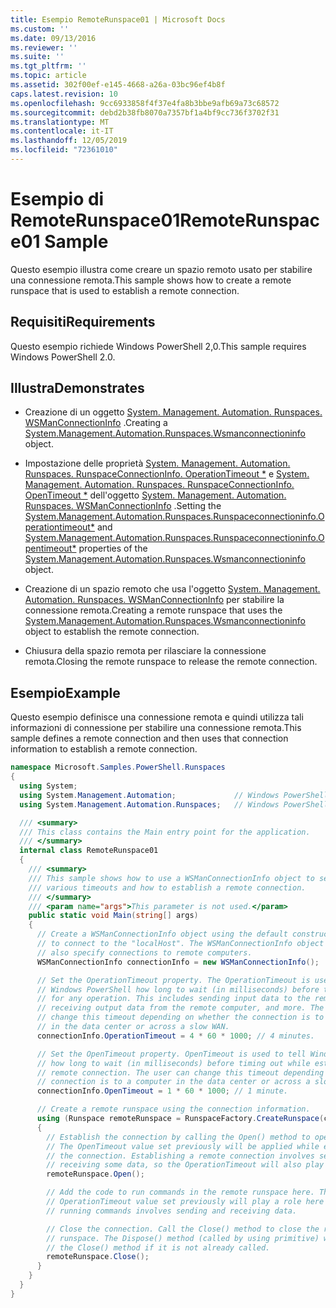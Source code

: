 ```yaml
---
title: Esempio RemoteRunspace01 | Microsoft Docs
ms.custom: ''
ms.date: 09/13/2016
ms.reviewer: ''
ms.suite: ''
ms.tgt_pltfrm: ''
ms.topic: article
ms.assetid: 302f00ef-e145-4668-a26a-03bc96ef4b8f
caps.latest.revision: 10
ms.openlocfilehash: 9cc6933858f4f37e4fa8b3bbe9afb69a73c68572
ms.sourcegitcommit: debd2b38fb8070a7357bf1a4bf9cc736f3702f31
ms.translationtype: MT
ms.contentlocale: it-IT
ms.lasthandoff: 12/05/2019
ms.locfileid: "72361010"
---
```

# <a name="remoterunspace01-sample"></a><span data-ttu-id="ab571-102">Esempio di RemoteRunspace01</span><span class="sxs-lookup"><span data-stu-id="ab571-102">RemoteRunspace01 Sample</span></span>

<span data-ttu-id="ab571-103">Questo esempio illustra come creare un spazio remoto usato per stabilire una connessione remota.</span><span class="sxs-lookup"><span data-stu-id="ab571-103">This sample shows how to create a remote runspace that is used to establish a remote connection.</span></span>

## <a name="requirements"></a><span data-ttu-id="ab571-104">Requisiti</span><span class="sxs-lookup"><span data-stu-id="ab571-104">Requirements</span></span>

 <span data-ttu-id="ab571-105">Questo esempio richiede Windows PowerShell 2,0.</span><span class="sxs-lookup"><span data-stu-id="ab571-105">This sample requires Windows PowerShell 2.0.</span></span>

## <a name="demonstrates"></a><span data-ttu-id="ab571-106">Illustra</span><span class="sxs-lookup"><span data-stu-id="ab571-106">Demonstrates</span></span>

- <span data-ttu-id="ab571-107">Creazione di un oggetto [System. Management. Automation. Runspaces. WSManConnectionInfo](/dotnet/api/System.Management.Automation.Runspaces.WSManConnectionInfo) .</span><span class="sxs-lookup"><span data-stu-id="ab571-107">Creating a [System.Management.Automation.Runspaces.Wsmanconnectioninfo](/dotnet/api/System.Management.Automation.Runspaces.WSManConnectionInfo) object.</span></span>

- <span data-ttu-id="ab571-108">Impostazione delle proprietà [System. Management. Automation. Runspaces. RunspaceConnectionInfo. OperationTimeout \*](/dotnet/api/System.Management.Automation.Runspaces.RunspaceConnectionInfo.OperationTimeout) e [System. Management. Automation. Runspaces. RunspaceConnectionInfo. OpenTimeout \*](/dotnet/api/System.Management.Automation.Runspaces.RunspaceConnectionInfo.OpenTimeout) dell'oggetto [System. Management. Automation. Runspaces. WSManConnectionInfo](/dotnet/api/System.Management.Automation.Runspaces.WSManConnectionInfo) .</span><span class="sxs-lookup"><span data-stu-id="ab571-108">Setting the [System.Management.Automation.Runspaces.Runspaceconnectioninfo.Operationtimeout\*](/dotnet/api/System.Management.Automation.Runspaces.RunspaceConnectionInfo.OperationTimeout) and [System.Management.Automation.Runspaces.Runspaceconnectioninfo.Opentimeout\*](/dotnet/api/System.Management.Automation.Runspaces.RunspaceConnectionInfo.OpenTimeout) properties of the [System.Management.Automation.Runspaces.Wsmanconnectioninfo](/dotnet/api/System.Management.Automation.Runspaces.WSManConnectionInfo) object.</span></span>

- <span data-ttu-id="ab571-109">Creazione di un spazio remoto che usa l'oggetto [System. Management. Automation. Runspaces. WSManConnectionInfo](/dotnet/api/System.Management.Automation.Runspaces.WSManConnectionInfo) per stabilire la connessione remota.</span><span class="sxs-lookup"><span data-stu-id="ab571-109">Creating a remote runspace that uses the [System.Management.Automation.Runspaces.Wsmanconnectioninfo](/dotnet/api/System.Management.Automation.Runspaces.WSManConnectionInfo) object to establish the remote connection.</span></span>

- <span data-ttu-id="ab571-110">Chiusura della spazio remota per rilasciare la connessione remota.</span><span class="sxs-lookup"><span data-stu-id="ab571-110">Closing the remote runspace to release the remote connection.</span></span>

## <a name="example"></a><span data-ttu-id="ab571-111">Esempio</span><span class="sxs-lookup"><span data-stu-id="ab571-111">Example</span></span>

<span data-ttu-id="ab571-112">Questo esempio definisce una connessione remota e quindi utilizza tali informazioni di connessione per stabilire una connessione remota.</span><span class="sxs-lookup"><span data-stu-id="ab571-112">This sample defines a remote connection and then uses that connection information to establish a remote connection.</span></span>

```csharp
namespace Microsoft.Samples.PowerShell.Runspaces
{
  using System;
  using System.Management.Automation;             // Windows PowerShell namespace.
  using System.Management.Automation.Runspaces;   // Windows PowerShell namespace.

  /// <summary>
  /// This class contains the Main entry point for the application.
  /// </summary>
  internal class RemoteRunspace01
  {
    /// <summary>
    /// This sample shows how to use a WSManConnectionInfo object to set
    /// various timeouts and how to establish a remote connection.
    /// </summary>
    /// <param name="args">This parameter is not used.</param>
    public static void Main(string[] args)
    {
      // Create a WSManConnectionInfo object using the default constructor
      // to connect to the "localHost". The WSManConnectionInfo object can
      // also specify connections to remote computers.
      WSManConnectionInfo connectionInfo = new WSManConnectionInfo();

      // Set the OperationTimeout property. The OperationTimeout is used to tell
      // Windows PowerShell how long to wait (in milliseconds) before timing out
      // for any operation. This includes sending input data to the remote computer,
      // receiving output data from the remote computer, and more. The user can
      // change this timeout depending on whether the connection is to a computer
      // in the data center or across a slow WAN.
      connectionInfo.OperationTimeout = 4 * 60 * 1000; // 4 minutes.

      // Set the OpenTimeout property. OpenTimeout is used to tell Windows PowerShell
      // how long to wait (in milliseconds) before timing out while establishing a
      // remote connection. The user can change this timeout depending on whether the
      // connection is to a computer in the data center or across a slow WAN.
      connectionInfo.OpenTimeout = 1 * 60 * 1000; // 1 minute.

      // Create a remote runspace using the connection information.
      using (Runspace remoteRunspace = RunspaceFactory.CreateRunspace(connectionInfo))
      {
        // Establish the connection by calling the Open() method to open the runspace.
        // The OpenTimeout value set previously will be applied while establishing
        // the connection. Establishing a remote connection involves sending and
        // receiving some data, so the OperationTimeout will also play a role in this process.
        remoteRunspace.Open();

        // Add the code to run commands in the remote runspace here. The
        // OperationTimeout value set previously will play a role here because
        // running commands involves sending and receiving data.

        // Close the connection. Call the Close() method to close the remote
        // runspace. The Dispose() method (called by using primitive) will call
        // the Close() method if it is not already called.
        remoteRunspace.Close();
      }
    }
  }
}
```
